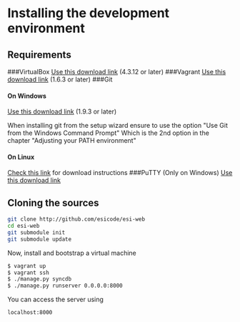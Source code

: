 Installing the development environment
======================================
Requirements
------------
###VirtualBox
[Use this download link][1] (4.3.12 or later)
###Vagrant
[Use this download link][2] (1.6.3 or later)
###Git
#### On Windows
[Use this download link][3] (1.9.3 or later)

When installing git from the setup wizard ensure to use the option "Use Git from the Windows Command Prompt" Which is the 2nd option in the chapter "Adjusting your PATH environment"
#### On Linux
[Check this link][4] for download instructions
###PuTTY (Only on Windows)
[Use this download link][5]

Cloning the sources
-------------------
```bash
git clone http://github.com/esicode/esi-web
cd esi-web
git submodule init
git submodule update
```
Now, install and bootstrap a virtual machine
```bash
$ vagrant up
$ vagrant ssh
$ ./manage.py syncdb
$ ./manage.py runserver 0.0.0.0:8000
```
You can access the server using
``` 
localhost:8000 
```


  [1]: http://www.virtualbox.org/wiki/Downloads
  [2]: http://www.vagrantup.com/downloads.html
  [3]: http://git-scm.com/download
  [4]: http://git-scm.com/download/linux
  [5]: http://the.earth.li/~sgtatham/putty/latest/x86/putty.exe
